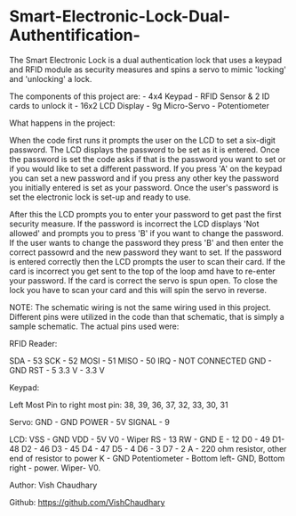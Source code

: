 # Smart-Electronic-Lock-Dual-Authentification-
The Smart Electronic Lock is a dual authentication lock that uses a keypad and RFID module as security measures and spins a servo to mimic 'locking' and 'unlocking' a lock.

The components of this project are:
    - 4x4 Keypad 
    - RFID Sensor & 2 ID cards to unlock it
    - 16x2 LCD Display
    - 9g Micro-Servo
    - Potentiometer
  
  What happens in the project:

  When the code first runs it prompts the user on the LCD to set a six-digit password. The LCD displays the password to be set as it is entered.
  Once the password is set the code asks if that is the password you want to set or if you would like to set a different password. If you press 'A' on
  the keypad you can set a new password and if you press any other key the password you initially entered is set as your password. Once the user's password is
  set the electronic lock is set-up and ready to use.

  After this the LCD prompts you to enter your password to get past the first security measure. If the password is incorrect the LCD displays 'Not allowed' 
  and prompts you to press 'B' if you want to change the password. If the user wants to change the password they press 'B' and then enter the correct passowrd and 
  the new password they want to set. If the password is entered correctly then the LCD prompts the user to scan their card. If the card is incorrect you get sent
  to the top of the loop amd have to re-enter your password. If the card is correct the servo is spun open. To close the lock you have to scan your card and this
  will spin the servo in reverse.
  
  NOTE: The schematic wiring is not the same wiring used in this project. Different pins were utilized in the code than that schematic, that is simply a sample schematic. The actual pins used were:

RFID Reader:

SDA - 53
SCK - 52
MOSI - 51
MISO - 50
IRQ - NOT CONNECTED
GND - GND
RST - 5
3.3 V - 3.3 V

Keypad:

Left Most Pin to right most pin: 38, 39, 36, 37, 32, 33, 30, 31

Servo:
GND - GND
POWER - 5V
SIGNAL - 9

LCD:
VSS - GND
VDD - 5V
V0 - Wiper
RS - 13
RW - GND
E - 12
D0 - 49
D1-  48
D2 - 46
D3 - 45
D4 - 47
D5 - 4
D6 - 3
D7 - 2
A - 220 ohm resistor, other end of resistor to power
K - GND
Potentiometer - Bottom left- GND, Bottom right - power. Wiper- V0.

  Author: Vish Chaudhary

  Github: https://github.com/VishChaudhary
